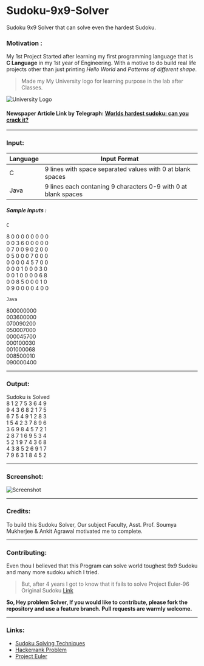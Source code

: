 # Sudoku-9x9-Solver
Sudoku 9x9 Solver that can solve even the hardest Sudoku.


### Motivation :
My 1st Project Started after learning my first programming language that is **C Language** in my 1st year of Engineering. With a motive to do build real life projects other than just printing *Hello World* and *Patterns of different shape*.

> Made my My University logo for learning purpose in the lab after Classes.


![University Logo](https://github.com/oddRishav/Sudoku-9x9-Solver/blob/master/Screenshot/opju.png)

#### Newspaper Article Link by Telegraph: [Worlds hardest sudoku: can you crack it?](https://www.telegraph.co.uk/news/science/science-news/9359579/Worlds-hardest-sudoku-can-you-crack-it.html)
---

### Input:

Language  | Input Format
------------- | -------------
C | 9 lines with space separated values with 0 at blank spaces
Java  | 9 lines each contaning 9 characters 0-9 with 0 at blank spaces

##### Sample Inputs :

`C`

8 0 0 0 0 0 0 0 0<br/>
0 0 3 6 0 0 0 0 0<br/>
0 7 0 0 9 0 2 0 0<br/>
0 5 0 0 0 7 0 0 0<br/>
0 0 0 0 4 5 7 0 0<br/>
0 0 0 1 0 0 0 3 0<br/>
0 0 1 0 0 0 0 6 8<br/>
0 0 8 5 0 0 0 1 0<br/>
0 9 0 0 0 0 4 0 0<br/>

`Java`

800000000<br/>
003600000<br/>
070090200<br/>
050007000<br/>
000045700<br/>
000100030<br/>
001000068<br/>
008500010<br/>
090000400<br/>

---
### Output:

Sudoku is Solved<br/>
8 1 2 7 5 3 6 4 9<br/>
9 4 3 6 8 2 1 7 5<br/>
6 7 5 4 9 1 2 8 3<br/>
1 5 4 2 3 7 8 9 6<br/>
3 6 9 8 4 5 7 2 1<br/>
2 8 7 1 6 9 5 3 4<br/>
5 2 1 9 7 4 3 6 8<br/>
4 3 8 5 2 6 9 1 7<br/>
7 9 6 3 1 8 4 5 2<br/>

---
### Screenshot:

![Screenshot](https://github.com/oddRishav/Sudoku-9x9-Solver/blob/master/Screenshot/Screenshot.png)


---
### Credits:

To build this Sudoku Solver, Our subject Faculty, Asst. Prof. Soumya Mukherjee & Ankit Agrawal motivated me to complete.

---
### Contributing:
Even thou I believed that this Program can solve world toughest 9x9 Sudoku and many more sudoku which I tried.
>But, after 4 years I got to know that it fails to solve Project Euler-96 Original Sudoku [Link](https://projecteuler.net/problem=96)


**So, Hey problem Solver, If you would like to contribute, please fork the repository and use a feature branch. Pull requests are warmly welcome.**

---
### Links:

- [Sudoku Solving Techniques](https://www.kristanix.com/sudokuepic/sudoku-solving-techniques.php)
- [Hackerrank Problem](https://www.hackerrank.com/contests/projecteuler/challenges/euler096/problem)
- [Project Euler](https://projecteuler.net/problem=96)
